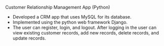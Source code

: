 Customer Relationship Management App (Python)
- Developed a CRM app that uses MySQL for its database.
- Implemented using the python web framework Django.
- The user can register, login, and logout. After logging in the user can view existing customer 
records, add new records, delete records, and update records.
